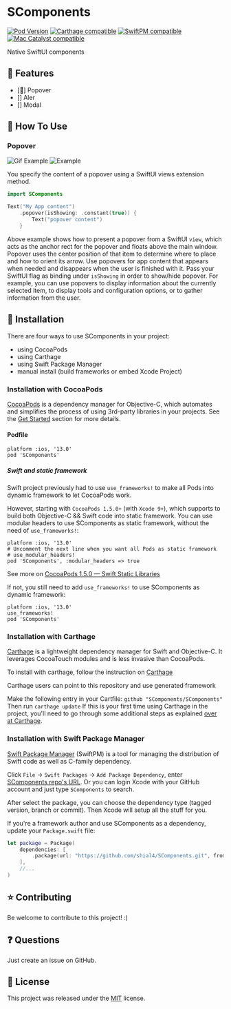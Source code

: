 # SComponents

[![Pod Version](http://img.shields.io/cocoapods/v/SComponents.svg?style=flat)](http://cocoadocs.org/docsets/SComponents/)
[![Carthage compatible](https://img.shields.io/badge/Carthage-compatible-brightgreen.svg)](https://github.com/shial4/SComponents)
[![SwiftPM compatible](https://img.shields.io/badge/SwiftPM-compatible-brightgreen.svg)](https://swift.org/package-manager/)
[![Mac Catalyst compatible](https://img.shields.io/badge/Catalyst-compatible-brightgreen.svg)](https://developer.apple.com/documentation/xcode/creating_a_mac_version_of_your_ipad_app/)

Native SwiftUI components 

## 🐥 Features

- [🐥] Popover
- [] Aler
- [] Modal

## 💊 How To Use

### Popover

![Gif Example](popover.GIF)
![Example](popover.png)

You specify the content of a popover using a SwiftUI views extension method.

```swift
import SComponents

Text("My App content")
    .popover(isShowing: .constant(true)) {
        Text("popover content")
    }
```

Above example shows how to present a popover from a SwiftUI `view`, which acts as the anchor rect for the popover  and floats above the main window.
Popover uses the center position of that item to determine where to place and how to orient its arrow. 
Use popovers for app content that appears when needed and disappears when the user is finished with it. Pass your SwiftUI flag as binding under `isShowing` in order to show/hide popover.
For example, you can use popovers to display information about the currently selected item, to display tools and configuration options, or to gather information from the user.  

## 🔧 Installation

There are four ways to use SComponents in your project:
- using CocoaPods
- using Carthage
- using Swift Package Manager
- manual install (build frameworks or embed Xcode Project)

### Installation with CocoaPods

[CocoaPods](http://cocoapods.org/) is a dependency manager for Objective-C, which automates and simplifies the process of using 3rd-party libraries in your projects. See the [Get Started](http://cocoapods.org/#get_started) section for more details.

#### Podfile

```
platform :ios, '13.0'
pod 'SComponents'
```

##### Swift and static framework

Swift project previously had to use `use_frameworks!` to make all Pods into dynamic framework to let CocoaPods work.

However, starting with `CocoaPods 1.5.0+` (with `Xcode 9+`), which supports to build both Objective-C && Swift code into static framework. You can use modular headers to use SComponents as static framework, without the need of `use_frameworks!`:

```
platform :ios, '13.0'
# Uncomment the next line when you want all Pods as static framework
# use_modular_headers!
pod 'SComponents', :modular_headers => true
```

See more on [CocoaPods 1.5.0 — Swift Static Libraries](http://blog.cocoapods.org/CocoaPods-1.5.0/)

If not, you still need to add `use_frameworks!` to use SComponents as dynamic framework:

```
platform :ios, '13.0'
use_frameworks!
pod 'SComponents'
```

### Installation with Carthage

[Carthage](https://github.com/Carthage/Carthage) is a lightweight dependency manager for Swift and Objective-C. It leverages CocoaTouch modules and is less invasive than CocoaPods.

To install with carthage, follow the instruction on [Carthage](https://github.com/Carthage/Carthage)

Carthage users can point to this repository and use  generated framework

Make the following entry in your Cartfile: `github "SComponents/SComponents"`
Then run `carthage update`
If this is your first time using Carthage in the project, you'll need to go through some additional steps as explained [over at Carthage](https://github.com/Carthage/Carthage#adding-frameworks-to-an-application).

### Installation with Swift Package Manager 

[Swift Package Manager](https://swift.org/package-manager/) (SwiftPM) is a tool for managing the distribution of Swift code as well as C-family dependency. 

Click `File` -> `Swift Packages` -> `Add Package Dependency`, enter [SComponents repo's URL](https://github.com/shial4/SComponents.git). Or you can login Xcode with your GitHub account and just type `SComponents` to search.

After select the package, you can choose the dependency type (tagged version, branch or commit). Then Xcode will setup all the stuff for you.

If you're a framework author and use SComponents as a dependency, update your `Package.swift` file:

```swift
let package = Package(
    dependencies: [
        .package(url: "https://github.com/shial4/SComponents.git", from: "0.0.1")
    ],
    //...
)
```

## ⭐ Contributing

Be welcome to contribute to this project! :)

## ❓ Questions

Just create an issue on GitHub.

## 📝 License

This project was released under the [MIT](LICENSE) license.

